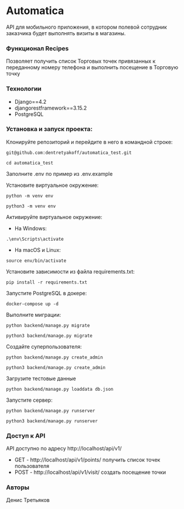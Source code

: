 # Automatica
API для мобильного приложения, в котором полевой сотрудник заказчика будет выполнять визиты в магазины.

### Функционал Recipes
Позволяет получить список Торговых точек привязанных к переданному номеру телефона и выполнить посещение в Торговую точку

### Технологии
 - Django==4.2
 - djangorestframework==3.15.2
 - PostgreSQL

### Установка и запуск проекта:
Клонируйте репозиторий и перейдите в него в командной строке:

```
git@github.com:dentretyakoff/automatica_test.git
```
```
cd automatica_test
```

Заполните .env по пример из .env.example

Установите виртуальное окружение:

```
python -m venv env
```
```
python3 -m venv env
```

Активируйте виртуальное окружение:

- На Windows: 
```
.\env\Scripts\activate
```
- На macOS и Linux: 
```
source env/bin/activate
```

Установите зависимости из файла requirements.txt:

```
pip install -r requirements.txt
```

Запустите PostgreSQL в докере:
```
docker-compose up -d
```

Выполните миграции:

```
python backend/manage.py migrate
```
```
python3 backend/manage.py migrate
```

Создайте суперпользователя: 

```
python backend/manage.py create_admin
```
```
python3 backend/manage.py create_admin
```
Загрузите тестовые данные
```
python backend/manage.py loaddata db.json
```

Запустите сервер:

```
python backend/manage.py runserver
```
```
python3 backend/manage.py runserver
```

### Доступ к API
API доступно по адресу http://localhost/api/v1/

- GET - http://localhost/api/v1/points/ получить список точек пользователя
- POST - http://localhost/api/v1/visit/ создать посещение точки

### Авторы
Денис Третьяков